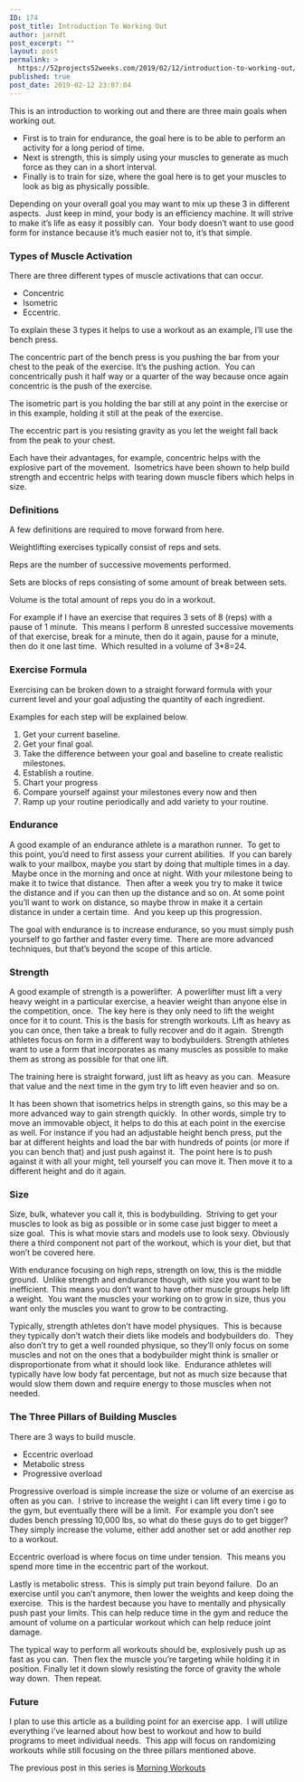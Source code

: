 ```yaml
---
ID: 174
post_title: Introduction To Working Out
author: jarndt
post_excerpt: ""
layout: post
permalink: >
  https://52projects52weeks.com/2019/02/12/introduction-to-working-out/
published: true
post_date: 2019-02-12 23:07:04
---
```

<!-- wp:paragraph -->

This is an introduction to working out and there are three main goals when working out. 

<!-- /wp:paragraph -->

<!-- wp:list -->

*   First is to train for endurance, the goal here is to be able to perform an activity for a long period of time.  
*   Next is strength, this is simply using your muscles to generate as much force as they can in a short interval.  
*   Finally is to train for size, where the goal here is to get your muscles to look as big as physically possible.

<!-- /wp:list -->

<!-- wp:paragraph -->

Depending on your overall goal you may want to mix up these 3 in different aspects.  Just keep in mind, your body is an efficiency machine. It will strive to make it’s life as easy it possibly can.  Your body doesn’t want to use good form for instance because it’s much easier not to, it’s that simple. 

<!-- /wp:paragraph -->

<!-- wp:heading {"level":3} -->

### Types of Muscle Activation

<!-- /wp:heading -->

<!-- wp:paragraph -->

There are three different types of muscle activations that can occur.  

<!-- /wp:paragraph -->

<!-- wp:list -->

*   Concentric 
*   Isometric
*   Eccentric.

<!-- /wp:list -->

<!-- wp:paragraph -->

To explain these 3 types it helps to use a workout as an example, I’ll use the bench press.  


<!-- /wp:paragraph -->

<!-- wp:paragraph -->

The concentric part of the bench press is you pushing the bar from your chest to the peak of the exercise. It’s the pushing action.  You can concentrically push it half way or a quarter of the way because once again concentric is the push of the exercise.  


<!-- /wp:paragraph -->

<!-- wp:paragraph -->

The isometric part is you holding the bar still at any point in the exercise or in this example, holding it still at the peak of the exercise.  


<!-- /wp:paragraph -->

<!-- wp:paragraph -->

The eccentric part is you resisting gravity as you let the weight fall back from the peak to your chest.  


<!-- /wp:paragraph -->

<!-- wp:paragraph -->

Each have their advantages, for example, concentric helps with the explosive part of the movement.  Isometrics have been shown to help build strength and eccentric helps with tearing down muscle fibers which helps in size.  


<!-- /wp:paragraph -->

<!-- wp:heading {"level":3} -->

### Definitions

<!-- /wp:heading -->

<!-- wp:paragraph -->

A few definitions are required to move forward from here.

<!-- /wp:paragraph -->

<!-- wp:paragraph -->

Weightlifting exercises typically consist of reps and sets.  


<!-- /wp:paragraph -->

<!-- wp:paragraph -->

Reps are the number of successive movements performed.

<!-- /wp:paragraph -->

<!-- wp:paragraph -->

Sets are blocks of reps consisting of some amount of break between sets.  


<!-- /wp:paragraph -->

<!-- wp:paragraph -->

Volume is the total amount of reps you do in a workout.  


<!-- /wp:paragraph -->

<!-- wp:paragraph -->

For example if I have an exercise that requires 3 sets of 8 (reps) with a pause of 1 minute.  This means I perform 8 unrested successive movements of that exercise, break for a minute, then do it again, pause for a minute, then do it one last time.  Which resulted in a volume of 3*8=24.  


<!-- /wp:paragraph -->

<!-- wp:heading {"level":3} -->

### Exercise Formula

<!-- /wp:heading -->

<!-- wp:paragraph -->

Exercising can be broken down to a straight forward formula with your current level and your goal adjusting the quantity of each ingredient.  


<!-- /wp:paragraph -->

<!-- wp:paragraph -->

Examples for each step will be explained below.

<!-- /wp:paragraph -->

<!-- wp:list {"ordered":true} -->

1.  Get your current baseline.
2.  Get your final goal.
3.  Take the difference between your goal and baseline to create realistic milestones.
4.  Establish a routine.
5.  Chart your progress
6.  Compare yourself against your milestones every now and then
7.  Ramp up your routine periodically and add variety to your routine. 

<!-- /wp:list -->

<!-- wp:heading {"level":3} -->

### Endurance

<!-- /wp:heading -->

<!-- wp:paragraph -->

A good example of an endurance athlete is a marathon runner.  To get to this point, you’d need to first assess your current abilities.  If you can barely walk to your mailbox, maybe you start by doing that multiple times in a day.  Maybe once in the morning and once at night. With your milestone being to make it to twice that distance.  Then after a week you try to make it twice the distance and if you can then up the distance and so on. At some point you’ll want to work on distance, so maybe throw in make it a certain distance in under a certain time.  And you keep up this progression.  


<!-- /wp:paragraph -->

<!-- wp:paragraph -->

The goal with endurance is to increase endurance, so you must simply push yourself to go farther and faster every time.  There are more advanced techniques, but that’s beyond the scope of this article.  


<!-- /wp:paragraph -->

<!-- wp:heading {"level":3} -->

### Strength

<!-- /wp:heading -->

<!-- wp:paragraph -->

A good example of strength is a powerlifter.  A powerlifter must lift a very heavy weight in a particular exercise, a heavier weight than anyone else in the competition, once.  The key here is they only need to lift the weight once for it to count. This is the basis for strength workouts. Lift as heavy as you can once, then take a break to fully recover and do it again.  Strength athletes focus on form in a different way to bodybuilders. Strength athletes want to use a form that incorporates as many muscles as possible to make them as strong as possible for that one lift.  


<!-- /wp:paragraph -->

<!-- wp:paragraph -->

The training here is straight forward, just lift as heavy as you can.  Measure that value and the next time in the gym try to lift even heavier and so on.    


<!-- /wp:paragraph -->

<!-- wp:paragraph -->

It has been shown that isometrics helps in strength gains, so this may be a more advanced way to gain strength quickly.  In other words, simple try to move an immovable object, it helps to do this at each point in the exercise as well. For instance if you had an adjustable height bench press, put the bar at different heights and load the bar with hundreds of points (or more if you can bench that) and just push against it.  The point here is to push against it with all your might, tell yourself you can move it. Then move it to a different height and do it again.  


<!-- /wp:paragraph -->

<!-- wp:heading {"level":3} -->

### Size

<!-- /wp:heading -->

<!-- wp:paragraph -->

Size, bulk, whatever you call it, this is bodybuilding.  Striving to get your muscles to look as big as possible or in some case just bigger to meet a size goal.  This is what movie stars and models use to look sexy. Obviously there a third component not part of the workout, which is your diet, but that won’t be covered here.  


<!-- /wp:paragraph -->

<!-- wp:paragraph -->

With endurance focusing on high reps, strength on low, this is the middle ground.  Unlike strength and endurance though, with size you want to be inefficient. This means you don’t want to have other muscle groups help lift a weight.  You want the muscles your working on to grow in size, thus you want only the muscles you want to grow to be contracting.  


<!-- /wp:paragraph -->

<!-- wp:paragraph -->

Typically, strength athletes don’t have model physiques.  This is because they typically don’t watch their diets like models and bodybuilders do.  They also don’t try to get a well rounded physique, so they’ll only focus on some muscles and not on the ones that a bodybuilder might think is smaller or disproportionate from what it should look like.  Endurance athletes will typically have low body fat percentage, but not as much size because that would slow them down and require energy to those muscles when not needed.

<!-- /wp:paragraph -->

<!-- wp:heading {"level":3} -->

### The Three Pillars of Building Muscles 

<!-- /wp:heading -->

<!-- wp:paragraph -->

There are 3 ways to build muscle.

<!-- /wp:paragraph -->

<!-- wp:list -->

*   Eccentric overload
*   Metabolic stress
*   Progressive overload

<!-- /wp:list -->

<!-- wp:paragraph -->

Progressive overload is simple increase the size or volume of an exercise as often as you can.  I strive to increase the weight i can lift every time i go to the gym, but eventually there will be a limit.  For example you don’t see dudes bench pressing 10,000 lbs, so what do these guys do to get bigger? They simply increase the volume, either add another set or add another rep to a workout.  


<!-- /wp:paragraph -->

<!-- wp:paragraph -->

Eccentric overload is where focus on time under tension.  This means you spend more time in the eccentric part of the workout.    


<!-- /wp:paragraph -->

<!-- wp:paragraph -->

Lastly is metabolic stress.  This is simply put train beyond failure.  Do an exercise until you can’t anymore, then lower the weights and keep doing the exercise.  This is the hardest because you have to mentally and physically push past your limits. This can help reduce time in the gym and reduce the amount of volume on a particular workout which can help reduce joint damage.  


<!-- /wp:paragraph -->

<!-- wp:paragraph -->

The typical way to perform all workouts should be, explosively push up as fast as you can.  Then flex the muscle you’re targeting while holding it in position. Finally let it down slowly resisting the force of gravity the whole way down.  Then repeat.  


<!-- /wp:paragraph -->

<!-- wp:heading {"level":3} -->

### Future

<!-- /wp:heading -->

<!-- wp:paragraph -->

I plan to use this article as a building point for an exercise app.  I will utilize everything i’ve learned about how best to workout and how to build programs to meet individual needs.  This app will focus on randomizing workouts while still focusing on the three pillars mentioned above.  


<!-- /wp:paragraph -->

<!-- wp:paragraph -->

The previous post in this series is [Morning Workouts][1]

<!-- /wp:paragraph -->

 [1]: https://52projects52weeks.com/2019/02/04/morning-workouts/